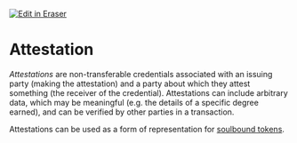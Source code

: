 <p><a target="_blank" href="https://app.eraser.io/workspace/uGJYH0zdedIZm7mtxw4W" id="edit-in-eraser-github-link"><img alt="Edit in Eraser" src="https://firebasestorage.googleapis.com/v0/b/second-petal-295822.appspot.com/o/images%2Fgithub%2FOpen%20in%20Eraser.svg?alt=media&amp;token=968381c8-a7e7-472a-8ed6-4a6626da5501"></a></p>

# Attestation
_Attestations_ are non-transferable credentials associated with an issuing party (making the attestation) and a party about which they attest something (the receiver of the credential). Attestations can include arbitrary data, which may be meaningful (e.g. the details of a specific degree earned), and can be verified by other parties in a transaction.

Attestations can be used as a form of representation for [﻿soulbound tokens](https://papers.ssrn.com/sol3/papers.cfm?abstract_id=4105763).


<!--- Eraser file: https://app.eraser.io/workspace/uGJYH0zdedIZm7mtxw4W --->